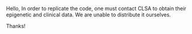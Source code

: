 Hello,
In order to replicate the code, one must contact CLSA to obtain their epigenetic and clinical data. We are unable to distribute it ourselves.

Thanks!
